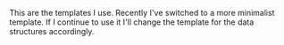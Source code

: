 This are the templates I use. Recently I've switched to a more minimalist template. If I continue to use it I'll change the template for the data structures accordingly.
